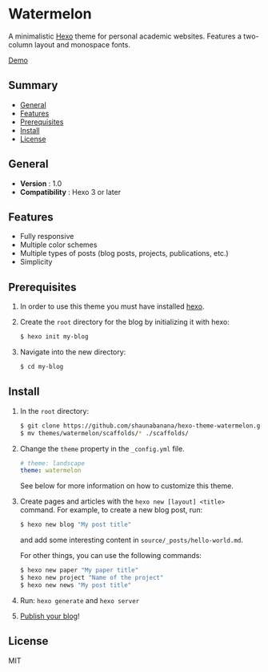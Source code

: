 # Watermelon

A minimalistic [Hexo](http://hexo.io) theme for personal academic websites. Features a two-column layout and monospace fonts.

[Demo](https://shengchen.design)

## Summary

- [General](#general)
- [Features](#features)
- [Prerequisites](#prerequisites)
- [Install](#install)
- [License](#license)

## General

- **Version** : 1.0
- **Compatibility** : Hexo 3 or later

## Features

- Fully responsive
- Multiple color schemes
- Multiple types of posts (blog posts, projects, publications, etc.)
- Simplicity

## Prerequisites

1. In order to use this theme you must have installed [hexo](https://hexo.io/docs/).

2. Create the `root` directory for the blog by initializing it with hexo:

    ```sh
    $ hexo init my-blog
    ```

3. Navigate into the new directory:

    ```sh
    $ cd my-blog
    ```

## Install

1. In the `root` directory:

    ```sh
    $ git clone https://github.com/shaunabanana/hexo-theme-watermelon.git themes/watermelon
    $ mv themes/watermelon/scaffolds/* ./scaffolds/
    ```

2. Change the `theme` property in the `_config.yml` file.

    ```yml
    # theme: landscape
    theme: watermelon
    ```
   
   See below for more information on how to customize this theme.

3. Create pages and articles with the `hexo new [layout] <title>` command.
   For example, to create a new blog post, run:
   
    ```sh
    $ hexo new blog "My post title"
    ```
   
   and add some interesting content in `source/_posts/hello-world.md`.

   For other things, you can use the following commands:

    ```sh
    $ hexo new paper "My paper title"
    $ hexo new project "Name of the project"
    $ hexo new news "My post title"
    ```


4. Run: `hexo generate` and `hexo server`

5. [Publish your blog](https://hexo.io/docs/one-command-deployment.html)!

## License

MIT
